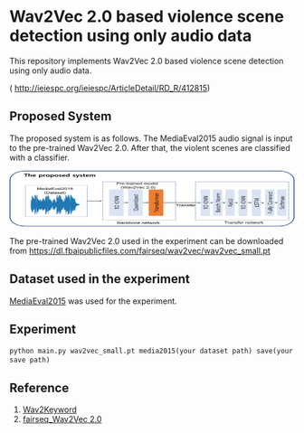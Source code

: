# Wav2Vec 2.0 based violence scene detection using only audio data

This repository implements Wav2Vec 2.0 based violence scene detection using only audio data.

( http://ieiespc.org/ieiespc/ArticleDetail/RD_R/412815)



## Proposed System

The proposed system is as follows.
The MediaEval2015 audio signal is input to the pre-trained Wav2Vec 2.0. After that, the violent scenes are classified with a classifier.

<img src="/images/model.png" width="100%" height="100">

The pre-trained Wav2Vec 2.0 used in the experiment can be downloaded from https://dl.fbaipublicfiles.com/fairseq/wav2vec/wav2vec_small.pt



## Dataset used in the experiment

[MediaEval2015](https://liris-accede.ec-lyon.fr/) was used for the experiment. 



## Experiment

```
python main.py wav2vec_small.pt media2015(your dataset path) save(your save path)
```



## Reference

1. [Wav2Keyword](https://github.com/qute012/Wav2Keyword)
2. [fairseq_Wav2Vec 2.0](https://github.com/pytorch/fairseq/blob/main/examples/wav2vec/README.md)

